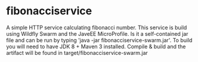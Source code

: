 # fibonacciservice
A simple HTTP service calculating fibonacci number. This service is build using Wildfly Swarm and the JaveEE MicroProfile. Is it a self-contained jar file and can be run by typing 'java -jar fibonacciservice-swarm.jar'. To build you will need to have JDK 8 + Maven 3 installed. Compile & build and the artifact will be found in target/fibonacciservice-swarm.jar
